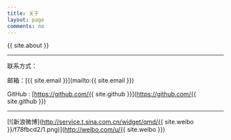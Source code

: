 ```yaml
---
title: 关于
layout: page
comments: no
---
```


{{ site.about }}

----

联系方式：

邮箱：[{{ site.email }}](mailto:{{ site.email }})

GitHub : [https://github.com/{{ site.github }}](https://github.com/{{ site.github }})

----


[![新浪微博](http://service.t.sina.com.cn/widget/qmd/{{ site.weibo }}/f78fbcd2/1.png)](http://weibo.com/u/{{ site.weibo }})

